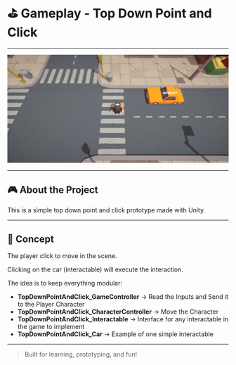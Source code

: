 # ⛳️ Gameplay - Top Down Point and Click

---

![Golf Preview](Images/gameplay_topdown_pointandclick_preview.png)

---

## 🎮 About the Project

This is a simple top down point and click prototype made with Unity.

---

## 📍 Concept

The player click to move in the scene.

Clicking on the car (interactable) will execute the interaction.

The idea is to keep everything modular:

* **TopDownPointAndClick_GameController** → Read the Inputs and Send it to the Player Character
* **TopDownPointAndClick_CharacterController** → Move the Character
* **TopDownPointAndClick_Interactable** → Interface for any interactable in the game to implement
* **TopDownPointAndClick_Car** → Example of one simple interactable

---

> Built for learning, prototyping, and fun!
